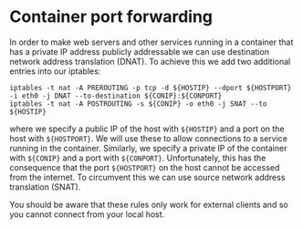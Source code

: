 # Container port forwarding

In order to make web servers and other services running in a container that has
a private IP address publicly addressable we can use destination network
address translation (DNAT). To achieve this we add two additional entries into
our iptables:

```
iptables -t nat -A PREROUTING -p tcp -d ${HOSTIP} --dport ${HOSTPORT} -i eth0 -j DNAT --to-destination ${CONIP}:${CONPORT}
iptables -t nat -A POSTROUTING -s ${CONIP} -o eth0 -j SNAT --to ${HOSTIP}
```

where we specify a public IP of the host with `${HOSTIP}` and a port on the
host with `${HOSTPORT}`. We will use these to allow connections to a service
running in the container. Similarly, we specify a private IP of the container
with `${CONIP}` and a port with `${CONPORT}`. Unfortunately, this has the
consequence that the port `${HOSTPORT}` on the host cannot be accessed from the
internet. To circumvent this we can use source network address translation
(SNAT).

You should be aware that these rules only work for external clients and so you
cannot connect from your local host.
